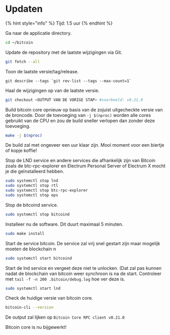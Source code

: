 # Updaten

{% hint style="info" %}
Tijd: 1.5 uur
{% endhint %}

Ga naar de applicatie directory.

```bash
cd ~/bitcoin
```

Update de repository met de laatste wijzigingen via Git.

```bash
git fetch --all
```

Toon de laatste versie/tag/release.

```text
git describe --tags `git rev-list --tags --max-count=1`
```

Haal de wijzigingen op van de laatste versie.

```bash
git checkout <OUTPUT VAN DE VORIGE STAP> #voorbeeld: v0.21.0
```

Build bitcoin core opnieuw op basis van de zojuist uitgecheckte versie van de broncode. Door de toevoeging van `-j $(nproc)` worden alle cores gebruikt van de CPU en zou de build sneller verlopen dan zonder deze toevoeging.

```bash
make -j $(nproc)
```

De build zal met ongeveer een uur klaar zijn. Mooi moment voor een biertje of kopje koffie!

Stop de LND service en andere services die afhankelijk zijn van Bitcoin zoals de btc-rpc-explorer en Electrum Personal Server of Electrum X mocht je die geïnstalleerd hebben.

```bash
sudo systemctl stop lnd
sudo systemctl stop rtl
sudo systemctl stop btc-rpc-explorer
sudo systemctl stop eps
```

Stop de bitcoind service.

```bash
sudo systemctl stop bitcoind
```

Installeer nu de software. Dit duurt maximaal 5 minuten.

```bash
sudo make install
```

Start de service bitcoin. De service zal vrij snel gestart zijn maar mogelijk moeten de blockchain n

```bash
sudo systemctl start bitcoind
```

Start de lnd service en vergeet deze niet te unlocken. (Dat zal pas kunnen nadat de blockchain van bitcoin weer synchroon is na de start. Controleer met `tail -f -n 200 .bitcoin/debug.log` hoe ver deze is.

```bash
sudo systemctl start lnd
```

Check de huidige versie van bitcoin core.

```bash
bitcoin-cli --version
```

De output zal lijken op `Bitcoin Core RPC client v0.21.0`

Bitcoin core is nu bijgewerkt!